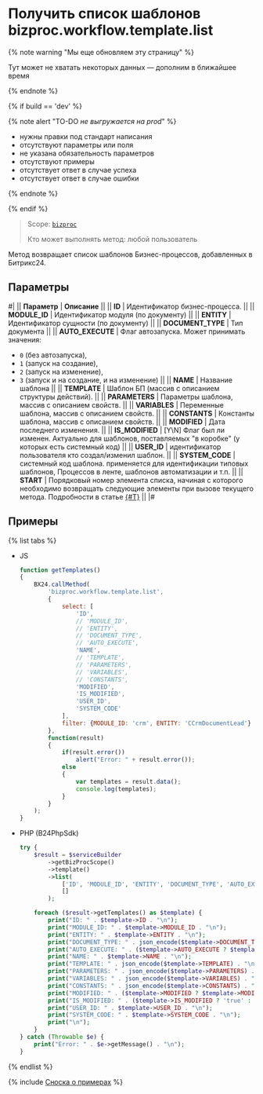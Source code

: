 # Получить список шаблонов bizproc.workflow.template.list

{% note warning "Мы еще обновляем эту страницу" %}

Тут может не хватать некоторых данных — дополним в ближайшее время

{% endnote %}

{% if build == 'dev' %}

{% note alert "TO-DO _не выгружается на prod_" %}

- нужны правки под стандарт написания
- отсутствуют параметры или поля
- не указана обязательность параметров
- отсутствуют примеры
- отсутствует ответ в случае успеха
- отсутствует ответ в случае ошибки

{% endnote %}

{% endif %}

> Scope: [`bizproc`](../scopes/permissions.md)
>
> Кто может выполнять метод: любой пользователь

Метод возвращает список шаблонов Бизнес-процессов, добавленных в Битрикс24.

## Параметры

#|
|| **Параметр** | **Описание** ||
|| **ID** | Идентификатор бизнес-процесса. ||
|| **MODULE_ID** | Идентификатор модуля (по документу) ||
|| **ENTITY** | Идентификатор сущности (по документу) ||
|| **DOCUMENT_TYPE** | Тип документа ||
|| **AUTO_EXECUTE** | Флаг автозапуска. Может принимать значения:

- `0` (без автозапуска),
- `1` (запуск на создание),
- `2` (запуск на изменение),
- `3` (запуск и на создание, и на изменение)
||
|| **NAME** | Название шаблона ||
|| **TEMPLATE** | Шаблон БП (массив с описанием структуры действий). ||
|| **PARAMETERS** | Параметры шаблона, массив с описанием свойств. ||
|| **VARIABLES** | Переменные шаблона, массив с описанием свойств. ||
|| **CONSTANTS** | Константы шаблона, массив с описанием свойств. ||
|| **MODIFIED** | Дата последнего изменения. ||
|| **IS_MODIFIED** | [Y\N] Флаг был ли изменен. Актуально для шаблонов, поставляемых "в коробке" (у которых есть системный код) ||
|| **USER_ID** | идентификатор пользователя кто создал/изменил шаблон. ||
|| **SYSTEM_CODE** | системный код шаблона. применяется для идентификации типовых шаблонов, Процессов в ленте, шаблонов автоматизации и т.п. ||
|| **START** | Порядковый номер элемента списка, начиная с которого необходимо возвращать следующие элементы при вызове текущего метода. Подробности в статье [{#T}](../how-to-call-rest-api/list-methods-pecularities.md) ||
|#

## Примеры

{% list tabs %}

- JS
	
	```javascript
	function getTemplates()
	{
		BX24.callMethod(
			'bizproc.workflow.template.list',
			{
				select: [
					'ID',
					// 'MODULE_ID',
					// 'ENTITY',
					// 'DOCUMENT_TYPE',
					// 'AUTO_EXECUTE',
					'NAME',
					// 'TEMPLATE',
					// 'PARAMETERS',
					// 'VARIABLES',
					// 'CONSTANTS',
					'MODIFIED',
					'IS_MODIFIED',
					'USER_ID',
					'SYSTEM_CODE'
				],
				filter: {MODULE_ID: 'crm', ENTITY: 'CCrmDocumentLead'}
			},
			function(result)
			{
				if(result.error())
					alert("Error: " + result.error());
				else
				{
					var templates = result.data();
					console.log(templates);
				}
			}
		);
	}
	```

- PHP (B24PhpSdk)

	```php
	try {
		$result = $serviceBuilder
			->getBizProcScope()
			->template()
			->list(
				['ID', 'MODULE_ID', 'ENTITY', 'DOCUMENT_TYPE', 'AUTO_EXECUTE', 'NAME', 'TEMPLATE', 'PARAMETERS', 'VARIABLES', 'CONSTANTS', 'MODIFIED', 'IS_MODIFIED', 'USER_ID', 'SYSTEM_CODE'],
				[]
			);

		foreach ($result->getTemplates() as $template) {
			print("ID: " . $template->ID . "\n");
			print("MODULE_ID: " . $template->MODULE_ID . "\n");
			print("ENTITY: " . $template->ENTITY . "\n");
			print("DOCUMENT_TYPE: " . json_encode($template->DOCUMENT_TYPE) . "\n");
			print("AUTO_EXECUTE: " . ($template->AUTO_EXECUTE ? $template->AUTO_EXECUTE->value : 'null') . "\n");
			print("NAME: " . $template->NAME . "\n");
			print("TEMPLATE: " . json_encode($template->TEMPLATE) . "\n");
			print("PARAMETERS: " . json_encode($template->PARAMETERS) . "\n");
			print("VARIABLES: " . json_encode($template->VARIABLES) . "\n");
			print("CONSTANTS: " . json_encode($template->CONSTANTS) . "\n");
			print("MODIFIED: " . ($template->MODIFIED ? $template->MODIFIED->format(DATE_ATOM) : 'null') . "\n");
			print("IS_MODIFIED: " . ($template->IS_MODIFIED ? 'true' : 'false') . "\n");
			print("USER_ID: " . $template->USER_ID . "\n");
			print("SYSTEM_CODE: " . $template->SYSTEM_CODE . "\n");
			print("\n");
		}
	} catch (Throwable $e) {
		print("Error: " . $e->getMessage() . "\n");
	}
	```
		
{% endlist %}

{% include [Сноска о примерах](../../_includes/examples.md) %}